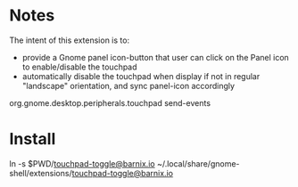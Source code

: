 # Notes

The intent of this extension is to:

- provide a Gnome panel icon-button that user can click on the Panel icon to enable/disable the touchpad
- automatically disable the touchpad when display if not in regular "landscape" orientation, and sync panel-icon accordingly


org.gnome.desktop.peripherals.touchpad send-events

# Install

ln -s $PWD/touchpad-toggle@barnix.io ~/.local/share/gnome-shell/extensions/touchpad-toggle@barnix.io